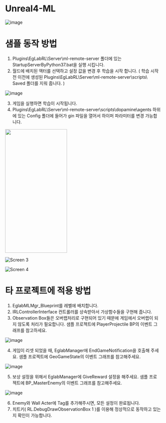 # Unreal4-ML

![image](https://github.com/sangth84/Unreal4-ML/assets/40972832/d43abb7e-1821-4565-9b3f-3d3271eb2632)

# 샘플 동작 방법
1.	Plugins\EgLabRL\Server\ml-remote-server 폴더에 있는 StartupServerByPython37.bat을 실행 시킵니다.
2.	월드에 배치된 액터를 선택하고 설정 값을 변경 후 학습을 시작 합니다.
( 학습 시작 전 이전에 생성된 Plugins\EgLabRL\Server\ml-remote-server\scripts\ Saved 폴더를 지워 줍니다. )

![image](https://github.com/sangth84/Unreal4-ML/assets/40972832/632cdc06-e67e-403f-9f6a-b80cbc74eedd)

3.	게임을 실행하면 학습이 시작됩니다.
4.	Plugins\EgLabRL\Server\ml-remote-server\scripts\dopamine\agents 하위에 있는 Config 폴더에 들어가 gin 파일을 열어서 하이퍼 파라미터를 변경 가능합니다.

<img src="https://github.com/sangth84/Unreal4-ML/assets/40972832/0d586ca6-ba4b-4b8f-b3b8-22f98a222189.png" width="200" height="400"/>

![Screen 3](https://github.com/sangth84/Unreal4-ML/assets/40972832/ce913262-4fe9-411d-9b05-cc200773d779)

![Screen 4](https://github.com/sangth84/Unreal4-ML/assets/40972832/ef38d681-8aa6-4095-b1d5-5a68eaedad66)

# 타 프로젝트에 적용 방법
1.	EglabMLMgr_Blueprint를 레벨에 배치합니다.
2.	IRLControllerInterface 컨트롤러를 상속받아서 가상함수들을 구현해 줍니다.
3.	Observation Box들은 오버랩처리로 구현되어 있기 때문에 게임에서 오버랩이 되지 않도록 처리가 필요합니다.
샘플 프로젝트에 PlayerProjectile BP의 이벤트 그래프를 참고하세요.

![image](https://github.com/sangth84/Unreal4-ML/assets/40972832/f173f6ad-6285-4a5b-b242-5860592bde4c)

4.	게임이 리셋 되었을 때, EglabManager에 EndGameNotification을 호출해 주세요.
샘플 프로젝트에 GeoGameState의 이벤트 그래프를 참고해주세요.

![image](https://github.com/sangth84/Unreal4-ML/assets/40972832/a55ea4ca-6206-49bc-aaa9-b9e1cab0a1af)

5.	보상 설정을 위해서 EglabManager에 GiveReward 설정을 해주세요.
샘플 프로젝트에 BP_MasterEnemy의 이벤트 그래프를 참고해주세요.

![image](https://github.com/sangth84/Unreal4-ML/assets/40972832/f06f95e7-a230-4b06-82e6-88281a10a021)

6.	Enemy와 Wall Acter에 Tag를 추가해주시면, 모든 설정이 완료됩니다.
7.	치트키( RL.DebugDrawObservationBox 1 )를 이용해 정상적으로 동작하고 있는지 확인이 가능합니다.
